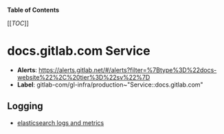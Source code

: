 <!-- MARKER: do not edit this section directly. Edit services/service-catalog.yml then run scripts/generate-docs -->

**Table of Contents**

[[_TOC_]]

# docs.gitlab.com Service

* **Alerts**: <https://alerts.gitlab.net/#/alerts?filter=%7Btype%3D%22docs-website%22%2C%20tier%3D%22sv%22%7D>
* **Label**: gitlab-com/gl-infra/production~"Service::docs.gitlab.com"

## Logging

* [elasticsearch logs and metrics](https://cloud.elastic.co/deployments/6812a4f2d673478cabffaf43ffbaab56/logs-metrics)

<!-- END_MARKER -->

<!-- ## Summary -->

<!-- ## Architecture -->

<!-- ## Performance -->

<!-- ## Scalability -->

<!-- ## Availability -->

<!-- ## Durability -->

<!-- ## Security/Compliance -->

<!-- ## Monitoring/Alerting -->

<!-- ## Links to further Documentation -->
